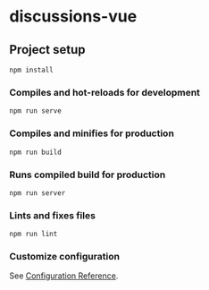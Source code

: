 # discussions-vue

## Project setup
```
npm install
```

### Compiles and hot-reloads for development
```
npm run serve
```

### Compiles and minifies for production
```
npm run build
```

### Runs compiled build for production
```
npm run server
```

### Lints and fixes files
```
npm run lint
```

### Customize configuration
See [Configuration Reference](https://cli.vuejs.org/config/).

